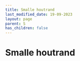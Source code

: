 ```yaml
---
title: Smalle houtrand
last_modified_date: 19-09-2023
layout: page
parent: S
has_children: false
---
```


Smalle houtrand
===============

